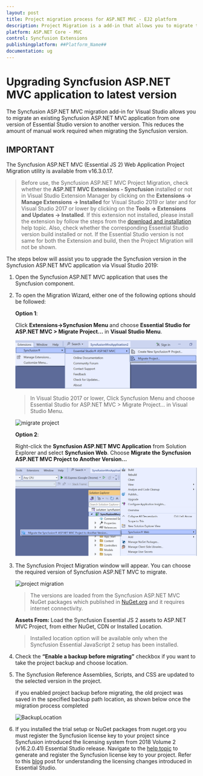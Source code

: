 ```yaml
---
layout: post
title: Project migration process for ASP.NET MVC - EJ2 platform
description: Project Migration is a add-in that allows you to migrate the existing Syncfusion ASP.NET MVC Application from one Essential Studio version to another version.
platform: ASP.NET Core - MVC
control: Syncfusion Extensions
publishingplatform: ##Platform_Name##
documentation: ug
---
```


# Upgrading Syncfusion ASP.NET MVC application to latest version

The Syncfusion ASP.NET MVC migration add-in for Visual Studio allows you to migrate an existing Syncfusion ASP.NET MVC application from one version of Essential Studio version to another version. This reduces the amount of manual work required when migrating the Syncfusion version.

## IMPORTANT

The Syncfusion ASP.NET MVC (Essential JS 2) Web Application Project Migration utility is available from v16.3.0.17.

> Before use, the Syncfusion ASP.NET MVC Project Migration, check whether the **ASP.NET MVC Extensions - Syncfusion** installed or not in Visual Studio Extension Manager by clicking on the **Extensions -> Manage Extensions -> Installed** for Visual Studio 2019 or later and for Visual Studio 2017 or lower by clicking on the **Tools -> Extensions and Updates -> Installed**. If this extension not installed, please install the extension by follow the steps from the [download and installation](download-and-installation) help topic. Also, check whether the corresponding Essential Studio version build installed or not. If the Essential Studio version is not same for both the Extension and build, then the Project Migration will not be shown.

The steps below will assist you to upgrade the Syncfusion version in the Syncfusion ASP.NET MVC application via Visual Studio 2019:

1. Open the Syncfusion ASP.NET MVC application that uses the Syncfusion component.

2. To open the Migration Wizard, either one of the following options should be followed:

    **Option 1**:

    Click **Extensions->Syncfusion Menu** and choose **Essential Studio for ASP.NET MVC > Migrate Project…** in **Visual Studio Menu**.

    ![migrate project](images/migrate-project-latest.png)

    > In Visual Studio 2017 or lower, Click Syncfusion Menu and choose Essential Studio for ASP.NET MVC > Migrate Project… in Visual Studio Menu.

    ![migrate project](images/migrate-project.png)

    **Option 2**:

    Right-click the **Syncfusion ASP.NET MVC Application** from Solution Explorer and select **Syncfusion Web**. Choose **Migrate the Syncfusion ASP.NET MVC Project to Another Version…**

    ![migrate the essential js2](images/migrate-essentialJs2.png)

3. The Syncfusion Project Migration window will appear. You can choose the required version of Syncfusion ASP.NET MVC to migrate.

    ![project migration](images/project-migration.png)

    > The versions are loaded from the Syncfusion ASP.NET MVC NuGet packages which published in [NuGet.org](https://www.nuget.org/packages?q=Tags%3A%22aspnetmvc%22syncfusion) and it requires internet connectivity.

    **Assets From:** Load the Syncfusion Essential JS 2 assets to ASP.NET MVC Project, from either NuGet, CDN or Installed Location.

    > Installed location option will be available only when the Syncfusion Essential JavaScript 2 setup has been installed.

4. Check the **“Enable a backup before migrating”** checkbox if you want to take the project backup and choose location.

5. The Syncfusion Reference Assemblies, Scripts, and CSS are updated to the selected version in the project.

    if you enabled project backup before migrating, the old project was saved in the specified backup path location, as shown below once the migration process completed

    ![BackupLocation](images/BackupLocation.png)

6. If you installed the trial setup or NuGet packages from nuget.org you must register the Syncfusion license key to your project since Syncfusion introduced the licensing system from 2018 Volume 2 (v16.2.0.41) Essential Studio release. Navigate to the [help topic](https://help.syncfusion.com/common/essential-studio/licensing/license-key#how-to-generate-syncfusion-license-key) to generate and register the Syncfusion license key to your project. Refer to this [blog](https://blog.syncfusion.com/post/Whats-New-in-2018-Volume-2-Licensing-Changes-in-the-1620x-Version-of-Essential-Studio.aspx?_ga=2.11237684.1233358434.1587355730-230058891.1567654773) post for understanding the licensing changes introduced in Essential Studio.